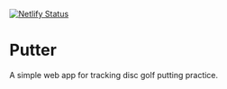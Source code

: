 [![Netlify Status](https://api.netlify.com/api/v1/badges/a74a8c82-497c-4f45-84bf-633c30717600/deploy-status)](https://app.netlify.com/sites/putter/deploys)

# Putter

A simple web app for tracking disc golf putting practice.
